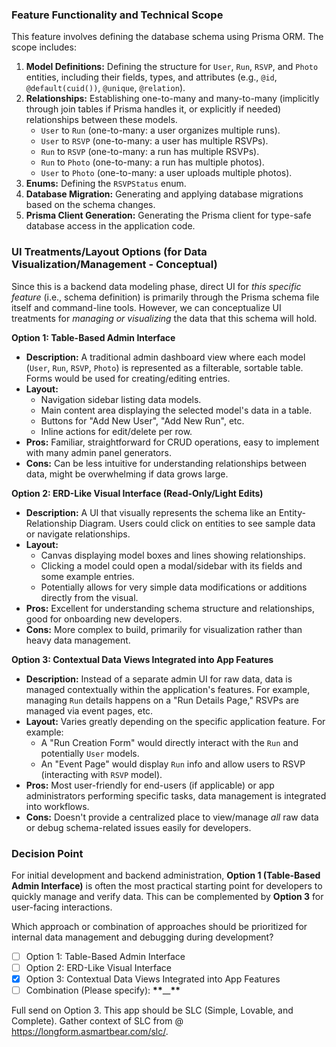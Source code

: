 ### Feature Functionality and Technical Scope

This feature involves defining the database schema using Prisma ORM. The scope includes:

1.  **Model Definitions:** Defining the structure for `User`, `Run`, `RSVP`, and `Photo` entities, including their fields, types, and attributes (e.g., `@id`, `@default(cuid())`, `@unique`, `@relation`).
2.  **Relationships:** Establishing one-to-many and many-to-many (implicitly through join tables if Prisma handles it, or explicitly if needed) relationships between these models.
    - `User` to `Run` (one-to-many: a user organizes multiple runs).
    - `User` to `RSVP` (one-to-many: a user has multiple RSVPs).
    - `Run` to `RSVP` (one-to-many: a run has multiple RSVPs).
    - `Run` to `Photo` (one-to-many: a run has multiple photos).
    - `User` to `Photo` (one-to-many: a user uploads multiple photos).
3.  **Enums:** Defining the `RSVPStatus` enum.
4.  **Database Migration:** Generating and applying database migrations based on the schema changes.
5.  **Prisma Client Generation:** Generating the Prisma client for type-safe database access in the application code.

### UI Treatments/Layout Options (for Data Visualization/Management - Conceptual)

Since this is a backend data modeling phase, direct UI for _this specific feature_ (i.e., schema definition) is primarily through the Prisma schema file itself and command-line tools. However, we can conceptualize UI treatments for _managing or visualizing_ the data that this schema will hold.

**Option 1: Table-Based Admin Interface**

- **Description:** A traditional admin dashboard view where each model (`User`, `Run`, `RSVP`, `Photo`) is represented as a filterable, sortable table. Forms would be used for creating/editing entries.
- **Layout:**
  - Navigation sidebar listing data models.
  - Main content area displaying the selected model's data in a table.
  - Buttons for "Add New User", "Add New Run", etc.
  - Inline actions for edit/delete per row.
- **Pros:** Familiar, straightforward for CRUD operations, easy to implement with many admin panel generators.
- **Cons:** Can be less intuitive for understanding relationships between data, might be overwhelming if data grows large.

**Option 2: ERD-Like Visual Interface (Read-Only/Light Edits)**

- **Description:** A UI that visually represents the schema like an Entity-Relationship Diagram. Users could click on entities to see sample data or navigate relationships.
- **Layout:**
  - Canvas displaying model boxes and lines showing relationships.
  - Clicking a model could open a modal/sidebar with its fields and some example entries.
  - Potentially allows for very simple data modifications or additions directly from the visual.
- **Pros:** Excellent for understanding schema structure and relationships, good for onboarding new developers.
- **Cons:** More complex to build, primarily for visualization rather than heavy data management.

**Option 3: Contextual Data Views Integrated into App Features**

- **Description:** Instead of a separate admin UI for raw data, data is managed contextually within the application's features. For example, managing `Run` details happens on a "Run Details Page," RSVPs are managed via event pages, etc.
- **Layout:** Varies greatly depending on the specific application feature. For example:
  - A "Run Creation Form" would directly interact with the `Run` and potentially `User` models.
  - An "Event Page" would display `Run` info and allow users to RSVP (interacting with `RSVP` model).
- **Pros:** Most user-friendly for end-users (if applicable) or app administrators performing specific tasks, data management is integrated into workflows.
- **Cons:** Doesn't provide a centralized place to view/manage _all_ raw data or debug schema-related issues easily for developers.

### Decision Point

For initial development and backend administration, **Option 1 (Table-Based Admin Interface)** is often the most practical starting point for developers to quickly manage and verify data. This can be complemented by **Option 3** for user-facing interactions.

Which approach or combination of approaches should be prioritized for internal data management and debugging during development?

- [ ] Option 1: Table-Based Admin Interface
- [ ] Option 2: ERD-Like Visual Interface
- [x] Option 3: Contextual Data Views Integrated into App Features
- [ ] Combination (Please specify): **\*\***\_\_**\*\***

Full send on Option 3. This app should be SLC (Simple, Lovable, and Complete). Gather context of SLC from @ https://longform.asmartbear.com/slc/.
